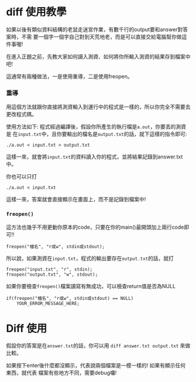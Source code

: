 # diff 使用教學

如果以後有類似資料結構的老鼠走迷宮作業，有數千行的output要和answer對答案時，不需
要一個字一個字自己對到天荒地老，而是可以直接交給電腦幫你做這件事喔!

在進入正題之前，先教大家如何讀入測資、如何將你所輸入測資的結果存到檔案中吧! 

這通常有兩種做法，一是使用重導，二是使用freopen。

### 重導

用這個方法就跟你直接將測資輸入到運行中的程式是一樣的，所以你完全不需要去更改程式碼。

使用方法如下: 程式經過編譯後，假設你所產生的執行檔是`a.out`，你要丟的測資是
在`input.txt`中，且你要輸出的檔名是`output.txt`的話，就下這樣的指令即可:
```
./a.out < input.txt > output.txt
```
這樣一來，就會將`input.txt`的資料讀入你的程式，並將結果記錄到answer.txt中。

你也可以只打
```
./a.out < input.txt
```
這樣一來，答案就會直接顯示在畫面上，而不是記錄到檔案中!

### `freopen()`

這方法也幾乎不用更動你原本的code，只要在你的main()最開頭加上兩行code即可!!
```
freopen("檔名", "r或w", stdin或stdout);
```

所以說，如果測資在`input.txt`，程式的輸出要存在`output.txt`的話，就打
```
freopen("input.txt", "r", stdin);
freopen("output.txt", "w", stdout);
```

如果你要檢查`freopen()`檔案讀寫有無成功，可以檢查return值是否為NULL
```
if(freopen("檔名", "r或w", stdin或stdout) == NULL)
    YOUR_ERROR_MESSAGE_HERE;
```

# Diff 使用

假設你的答案是在`answer.txt`的話，你可以用 `diff answer.txt output.txt` 來做比較。

如果按下enter後什麼都沒顯示，代表說兩個檔案是一模一樣的! 如果有顯示任何東西，就代表
檔案有些地方不同，需要debug囉!
